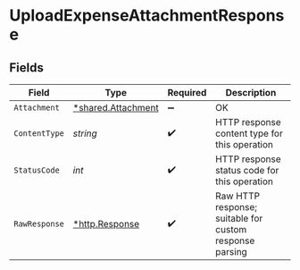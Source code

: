 # UploadExpenseAttachmentResponse


## Fields

| Field                                                          | Type                                                           | Required                                                       | Description                                                    |
| -------------------------------------------------------------- | -------------------------------------------------------------- | -------------------------------------------------------------- | -------------------------------------------------------------- |
| `Attachment`                                                   | [*shared.Attachment](../../../pkg/models/shared/attachment.md) | :heavy_minus_sign:                                             | OK                                                             |
| `ContentType`                                                  | *string*                                                       | :heavy_check_mark:                                             | HTTP response content type for this operation                  |
| `StatusCode`                                                   | *int*                                                          | :heavy_check_mark:                                             | HTTP response status code for this operation                   |
| `RawResponse`                                                  | [*http.Response](https://pkg.go.dev/net/http#Response)         | :heavy_check_mark:                                             | Raw HTTP response; suitable for custom response parsing        |